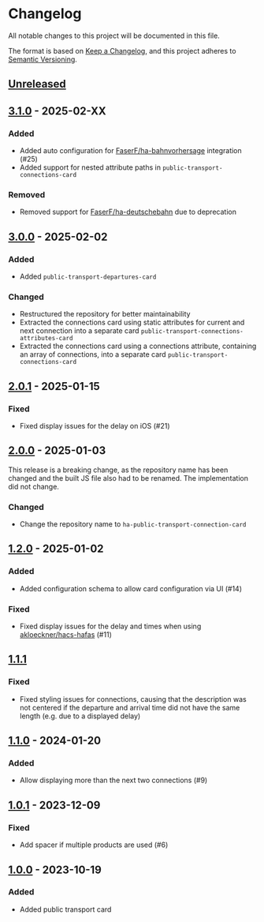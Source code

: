 # Changelog

All notable changes to this project will be documented in this file.

The format is based on [Keep a Changelog](https://keepachangelog.com/en/1.0.0/),
and this project adheres to [Semantic Versioning](https://semver.org/spec/v2.0.0.html).

## [Unreleased]

## [3.1.0] - 2025-02-XX

### Added
- Added auto configuration for [FaserF/ha-bahnvorhersage](https://github.com/FaserF/ha-bahnvorhersage) integration (#25)
- Added support for nested attribute paths in `public-transport-connections-card`

### Removed

- Removed support for [FaserF/ha-deutschebahn](https://github.com/FaserF/ha-deutschebahn) due to deprecation

## [3.0.0] - 2025-02-02

### Added

- Added `public-transport-departures-card`

### Changed

- Restructured the repository for better maintainability
- Extracted the connections card using static attributes for current and next connection into a separate card `public-transport-connections-attributes-card`
- Extracted the connections card using a connections attribute, containing an array of connections, into a separate card `public-transport-connections-card`

## [2.0.1] - 2025-01-15

### Fixed

- Fixed display issues for the delay on iOS (#21)

## [2.0.0] - 2025-01-03

This release is a breaking change, as the repository name has been changed and the built JS file also had to be renamed.
The implementation did not change.

### Changed

- Change the repository name to `ha-public-transport-connection-card`

## [1.2.0] - 2025-01-02

### Added

- Added configuration schema to allow card configuration via UI (#14)

### Fixed

- Fixed display issues for the delay and times when using [akloeckner/hacs-hafas](https://github.com/akloeckner/hacs-hafas) (#11)

## [1.1.1]

### Fixed

- Fixed styling issues for connections, causing that the description was not centered if the departure and arrival time did not have the same length (e.g. due to a displayed delay)

## [1.1.0] - 2024-01-20

### Added

- Allow displaying more than the next two connections (#9)

## [1.0.1] - 2023-12-09

### Fixed

- Add spacer if multiple products are used (#6)

## [1.0.0] - 2023-10-19

### Added

- Added public transport card

[unreleased]: https://github.com/silviokennecke/ha-public-transport-connection-card/compare/3.1.0...HEAD
[3.1.0]: https://github.com/silviokennecke/ha-public-transport-connection-card/compare/3.0.0...3.1.0
[3.0.0]: https://github.com/silviokennecke/ha-public-transport-connection-card/compare/2.0.1...3.0.0
[2.0.1]: https://github.com/silviokennecke/ha-public-transport-connection-card/compare/2.0.0...2.0.1
[2.0.0]: https://github.com/silviokennecke/ha-public-transport-connection-card/compare/1.2.0...2.0.0
[1.2.0]: https://github.com/silviokennecke/ha-public-transport-connection-card/compare/1.1.1...1.2.0
[1.1.1]: https://github.com/silviokennecke/ha-public-transport-connection-card/compare/1.1.0...1.1.1
[1.1.0]: https://github.com/silviokennecke/ha-public-transport-connection-card/compare/1.0.1...1.1.0
[1.0.1]: https://github.com/silviokennecke/ha-public-transport-connection-card/compare/1.0.0...1.0.1
[1.0.0]: https://github.com/silviokennecke/ha-public-transport-connection-card/releases/tag/1.0.0
